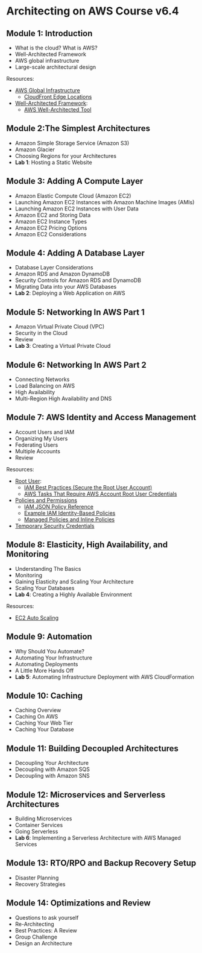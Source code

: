 # Architecting on AWS Course v6.4

## Module 1: Introduction

* What is the cloud? What is AWS?
* Well-Architected Framework
* AWS global infrastructure
* Large-scale architectural design

Resources:

* [AWS Global Infrastructure](https://aws.amazon.com/about-aws/global-infrastructure/)
  * [CloudFront Edge Locations](https://aws.amazon.com/cloudfront/features/)
* [Well-Architected Framework](https://aws.amazon.com/architecture/well-architected/):
  * [AWS Well-Architected Tool](https://aws.amazon.com/well-architected-tool/)

## Module 2:The Simplest Architectures

* Amazon Simple Storage Service (Amazon S3)
* Amazon Glacier
* Choosing Regions for your Architectures
* **Lab 1**: Hosting a Static Website

## Module 3: Adding A Compute Layer

* Amazon Elastic Compute Cloud (Amazon EC2)
* Launching Amazon EC2 Instances with Amazon Machine Images (AMIs)
* Launching Amazon EC2 Instances with User Data
* Amazon EC2 and Storing Data
* Amazon EC2 Instance Types
* Amazon EC2 Pricing Options
* Amazon EC2 Considerations

## Module 4: Adding A Database Layer

* Database Layer Considerations
* Amazon RDS and Amazon DynamoDB
* Security Controls for Amazon RDS and DynamoDB
* Migrating Data into your AWS Databases
* **Lab 2**: Deploying a Web Application on AWS

## Module 5: Networking In AWS Part 1

* Amazon Virtual Private Cloud (VPC)
* Security in the Cloud
* Review
* **Lab 3**: Creating a Virtual Private Cloud

## Module 6: Networking In AWS Part 2

* Connecting Networks
* Load Balancing on AWS
* High Availability
* Multi-Region High Availability and DNS

## Module 7: AWS Identity and Access Management

* Account Users and IAM
* Organizing My Users
* Federating Users
* Multiple Accounts
* Review

Resources:

* [Root User](https://docs.aws.amazon.com/IAM/latest/UserGuide/id_root-user.html):
  * [IAM Best Practices (Secure the Root User Account)](https://docs.aws.amazon.com/IAM/latest/UserGuide/best-practices.html)
  * [AWS Tasks That Require AWS Account Root User Credentials](https://docs.aws.amazon.com/general/latest/gr/aws_tasks-that-require-root.html)
* [Policies and Permissions](https://docs.aws.amazon.com/IAM/latest/UserGuide/access_policies.html)
  * [IAM JSON Policy Reference](https://docs.aws.amazon.com/IAM/latest/UserGuide/reference_policies.html)
  * [Example IAM Identity-Based Policies](https://docs.aws.amazon.com/IAM/latest/UserGuide/access_policies_examples.html)
  * [Managed Policies and Inline Policies](https://docs.aws.amazon.com/IAM/latest/UserGuide/access_policies_managed-vs-inline.html)
* [Temporary Security Credentials](https://docs.aws.amazon.com/IAM/latest/UserGuide/id_credentials_temp.html)  

## Module 8: Elasticity, High Availability, and Monitoring

* Understanding The Basics
* Monitoring
* Gaining Elasticity and Scaling Your Architecture
* Scaling Your Databases
* **Lab 4**: Creating a Highly Available Environment

Resources:

* [EC2 Auto Scaling](https://aws.amazon.com/ec2/autoscaling/)

## Module 9: Automation

* Why Should You Automate?
* Automating Your Infrastructure
* Automating Deployments
* A Little More Hands Off
* **Lab 5**: Automating Infrastructure Deployment with AWS CloudFormation

## Module 10: Caching

* Caching Overview
* Caching On AWS
* Caching Your Web Tier
* Caching Your Database

## Module 11: Building Decoupled Architectures

* Decoupling Your Architecture
* Decoupling with Amazon SQS
* Decoupling with Amazon SNS

## Module 12: Microservices and Serverless Architectures

* Building Microservices
* Container Services
* Going Serverless
* **Lab 6**: Implementing a Serverless Architecture with AWS Managed Services

## Module 13: RTO/RPO and Backup Recovery Setup

* Disaster Planning
* Recovery Strategies

## Module 14: Optimizations and Review

* Questions to ask yourself
* Re-Architecting
* Best Practices: A Review
* Group Challenge
* Design an Architecture

